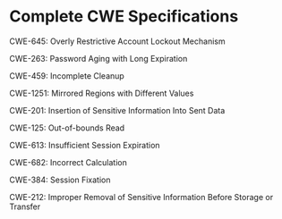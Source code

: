 

# Complete CWE Specifications

CWE-645: Overly Restrictive Account Lockout Mechanism

CWE-263: Password Aging with Long Expiration

CWE-459: Incomplete Cleanup

CWE-1251: Mirrored Regions with Different Values

CWE-201: Insertion of Sensitive Information Into Sent Data

CWE-125: Out-of-bounds Read

CWE-613: Insufficient Session Expiration

CWE-682: Incorrect Calculation

CWE-384: Session Fixation

CWE-212: Improper Removal of Sensitive Information Before Storage or Transfer